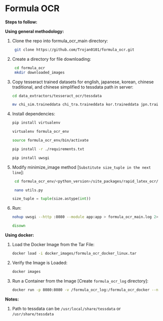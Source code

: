 # Formula OCR

**Steps to follow:**

**Using general methodology:**

1) Clone the repo into formula_ocr_main directory:
    ```bash
     git clone https://github.com/Trojan0101/formula_ocr.git
     ```

2) Create a directory for file downloading:
    ```bash
     cd formula_ocr
     mkdir downloaded_images
     ```
 
3) Copy tesseract trained datasets for english, japanese, korean, chinese traditional, and chinese simplified to tessdata path in server:
    ```bash
    cd data_extractors/tesseract_ocr/tessdata
    ```
    ```bash
    mv chi_sim.traineddata chi_tra.traineddata kor.traineddata jpn.traineddata eng.traineddata path/to/tessdata
     ```

4) Install dependencies:
    ```bash
    pip install virtualenv
    ```
    ```bash
    virtualenv formula_ocr_env
    ```
    ```bash
    source formula_ocr_env/bin/activate
    ```
    ```bash
    pip install -r ./requirements.txt
    ```
    ```bash
    pip install uwsgi
     ```

5) Modify minimize_image method [`Substitute size_tuple in the next line`]:
    ```bash
     cd formula_ocr_env/<python_version>/site_packages/rapid_latex_ocr/
    ```
    ```bash
     nano utils.py
     ```
     ```python
     size_tuple = tuple(size.astype(int))
      ```

6) Run:
    ```bash
    nohup uwsgi --http :8080 --module app:app > formula_ocr_main.log 2>&1 &
     ```
    ```bash
    disown
    ```

**Using docker:**

1) Load the Docker Image from the Tar File:
    ```bash
    docker load -i docker_images/formula_ocr_docker_linux.tar
    ```

2) Verify the Image is Loaded:
    ```bash
    docker images
    ```

3) Run a Container from the Image [Create `formula_ocr_log` directory]:
    ```bash
    docker run -p 8080:8080 -v /formula_ocr_log:/formula_ocr_docker --name ocr formula_ocr_docker
    ```

**Notes:**

1) Path to tessdata can be `/usr/local/share/tessdata` or `/usr/share/tessdata`
